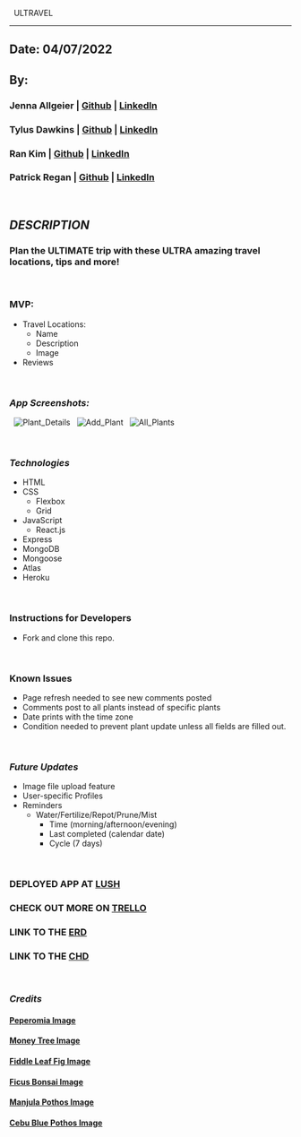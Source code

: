 &nbsp;
ULTRAVEL
&nbsp;
***
## Date: 04/07/2022

## By: 

### Jenna Allgeier | [Github](https://github.com/jenna-allgeier) | [LinkedIn](https://www.linkedin.com/in/jenna-allgeier/)

### Tylus Dawkins | [Github](https://github.com/TylusDawkins) | [LinkedIn](https://www.linkedin.com/in/tylus-dawkins-292785160/)

### Ran Kim | [Github](https://github.com/rannkimm) | [LinkedIn](https://www.linkedin.com/in/rankim/)

### Patrick Regan | [Github](https://github.com/jenna-allgeier) | [LinkedIn](https://www.linkedin.com/in/jenna-allgeier/)


 &nbsp;
 ## ***DESCRIPTION***
 ### Plan the ULTIMATE trip with these ULTRA amazing travel locations, tips and more!
 &nbsp;

### MVP:
* Travel Locations:
  * Name
  * Description
  * Image
* Reviews

&nbsp;
&nbsp;
### ***App Screenshots:***

&nbsp;
![Plant_Details](/client/src/assets/PlantDetails.png?raw=true "Plant_Details")
&nbsp;
![Add_Plant](/client/src/assets/AddPlant.png?raw=true "Add_Plant")
&nbsp;
![All_Plants](/client/src/assets/AllPlants.png?raw=true "All_Plants")

 &nbsp;
 ### ***Technologies***
 * HTML
 * CSS
    * Flexbox
    * Grid
* JavaScript
   * React.js
 * Express
 * MongoDB
 * Mongoose
 * Atlas
 * Heroku

&nbsp;
### **Instructions for Developers**
* Fork and clone this repo.

&nbsp;
### **Known Issues**
* Page refresh needed to see new comments posted
* Comments post to all plants instead of specific plants
* Date prints with the time zone
* Condition needed to prevent plant update unless all fields are filled out.

&nbsp;
### ***Future Updates***
* Image file upload feature
* User-specific Profiles
* Reminders
  * Water/Fertilize/Repot/Prune/Mist
    * Time (morning/afternoon/evening)
    * Last completed (calendar date)
    * Cycle (7 days)

&nbsp;
### **DEPLOYED APP AT [LUSH](https://murmuring-dusk-62029.herokuapp.com/)**

### **CHECK OUT MORE ON [TRELLO](https://trello.com/b/Eduy01oD/lushleaf)**

### **LINK TO THE [ERD](https://lucid.app/lucidchart/60793a02-73ed-49e9-ad0b-b060db19606e/edit?beaconFlowId=9A9EAD0C1BCB3380&invitationId=inv_f682b452-1db1-428b-9c85-ded2830fee60&page=0_0#)**

### **LINK TO THE [CHD](https://lucid.app/lucidchart/2cb3a4fc-b1c7-4c9b-8b0f-2c752a850be7/edit?beaconFlowId=8666F1623AD5F989&invitationId=inv_af2c5977-6ce2-48ea-a30e-d0ed0607f002&page=0_0#)**
&nbsp;

### ***Credits***
#### **[Peperomia Image](https://i.pinimg.com/originals/bb/fa/9f/bbfa9f53b8c889794410f3bd11fbe3e5.jpg)**
#### **[Money Tree Image](https://www.englishgardens.com/wp-content/uploads/House-Plant-Money-Tree-1.jpg)**
#### **[Fiddle Leaf Fig Image](https://cmsmedia.remodelista.com/wp-content/uploads/2019/01/fiddle-leaf-fig-tree-ikea.png)**
#### **[Ficus Bonsai Image](https://i.ebayimg.com/images/g/QQkAAOSwuxFYtZKt/s-l640.jpg)**
#### **[Manjula Pothos Image](https://houseplantgardening.com/wp-content/uploads/2021/05/manjula-pothos.jpg)**
#### **[Cebu Blue Pothos Image](https://i0.wp.com/laidbackgardener.blog/wp-content/uploads/2019/01/20190123b-stayathomeplantmom-pinterest.com_-1.jpg?resize=950%2C942&ssl=1)**